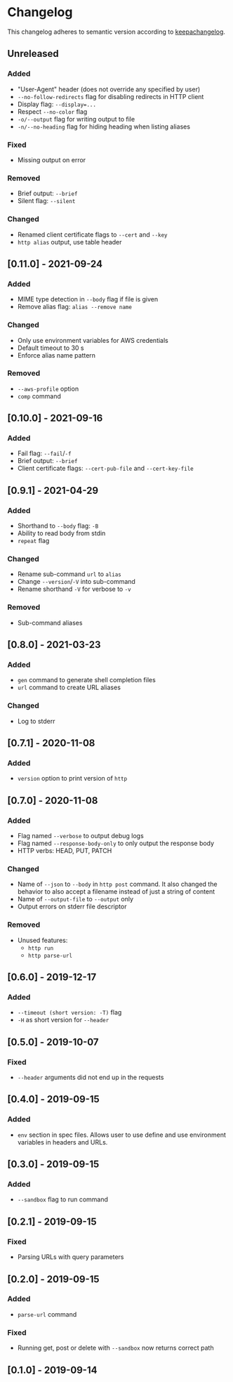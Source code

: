 # Changelog

This changelog adheres to semantic version according to [keepachangelog](https://keepachangelog.com/en/1.0.0/).

## Unreleased

### Added
- "User-Agent" header (does not override any specified by user)
- `--no-follow-redirects` flag for disabling redirects in HTTP client
- Display flag: `--display=...`
- Respect `--no-color` flag
- `-o/--output` flag for writing output to file
- `-n/--no-heading` flag for hiding heading when listing aliases

### Fixed
- Missing output on error

### Removed
- Brief output: `--brief`
- Silent flag: `--silent`

### Changed
- Renamed client certificate flags to `--cert` and `--key`
- `http alias` output, use table header

## [0.11.0] - 2021-09-24

### Added
- MIME type detection in `--body` flag if file is given
- Remove alias flag: `alias --remove name`

### Changed
- Only use environment variables for AWS credentials
- Default timeout to 30 s
- Enforce alias name pattern

### Removed
- `--aws-profile` option
- `comp` command

## [0.10.0] - 2021-09-16

### Added
- Fail flag: `--fail`/`-f`
- Brief output: `--brief`
- Client certificate flags: `--cert-pub-file` and `--cert-key-file`

## [0.9.1] - 2021-04-29

### Added
- Shorthand to `--body` flag: `-B`
- Ability to read body from stdin
- `repeat` flag

### Changed
- Rename sub-command `url` to `alias`
- Change `--version`/`-V` into sub-command
- Rename shorthand `-V` for verbose to `-v`

### Removed
- Sub-command aliases

## [0.8.0] - 2021-03-23

### Added
- `gen` command to generate shell completion files
- `url` command to create URL aliases

### Changed
- Log to stderr

## [0.7.1] - 2020-11-08

### Added
- `version` option to print version of `http`

## [0.7.0] - 2020-11-08

### Added
- Flag named `--verbose` to output debug logs
- Flag named `--response-body-only` to only output the response body
- HTTP verbs: HEAD, PUT, PATCH

### Changed
- Name of `--json` to `--body` in `http post` command. It also changed the behavior to also
  accept a filename instead of just a string of content
- Name of `--output-file` to `--output` only
- Output errors on stderr file descriptor

### Removed
- Unused features:
    * `http run`
    * `http parse-url`

## [0.6.0] - 2019-12-17

### Added
- `--timeout (short version: -T)` flag
- `-H` as short version for `--header`

## [0.5.0] - 2019-10-07

### Fixed
- `--header` arguments did not end up in the requests

## [0.4.0] - 2019-09-15

### Added
- `env` section in spec files. Allows user to use define and use environment variables in headers and URLs.

## [0.3.0] - 2019-09-15

### Added
- `--sandbox` flag to run command

## [0.2.1] - 2019-09-15

### Fixed
- Parsing URLs with query parameters

## [0.2.0] - 2019-09-15

### Added
- `parse-url` command

### Fixed
- Running get, post or delete with `--sandbox` now returns correct path

## [0.1.0] - 2019-09-14
